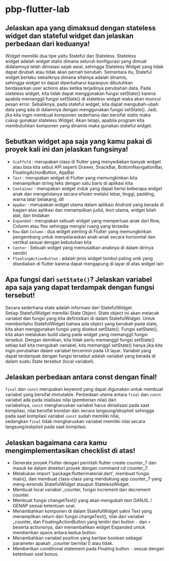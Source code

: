 # pbp-flutter-lab

## Jelaskan apa yang dimaksud dengan stateless widget dan stateful widget dan jelaskan perbedaan dari keduanya!
Widget memiliki dua tipe yaitu Stateful dan Stateless. Stateless widget adalah widget statis dimana seluruh konfigurasi yang dimuat didalamnya telah diinisiasi sejak awal, sehingga Stateless Widget yang tidak dapat dirubah atau tidak akan pernah berubah. Sementara itu, Stateful widget berlaku sebaliknya dimana sifatnya adalah dinamis, sehingga widget ini dapat diperbaharui kapanpun dibutuhkan berdasarkan user actions atau ketika terjadinya perubahan data. Pada stateless widget, kita tidak dapat menggunakan fungsi setState() karena apabila memanggil fungsi setState() di stateless widget maka akan muncul pesan error. Sebaliknya, pada stateful widget, kita dapat mengubah-ubah data yang ada di dalamnya dengan menggunakan fungsi setState(). Jadi, jika kita ingin membuat komponen sederhana dan bersifat statis maka cukup gunakan stateless Widget. Akan tetapi, apabila program kita membutuhkan komponen yang dinamis maka gunakan stateful widget.

## Sebutkan widget apa saja yang kamu pakai di proyek kali ini dan jelaskan fungsinya!
- `Scaffold` : merupakan class di flutter yang menyediakan banyak widget atau bisa kita sebut API seperti Drawer, SnackBar, BottomNavigationBar, FloatingActionButton, AppBar
- `Text` : merupakan widget di Flutter yang memungkinkan kita menampilkan string teks dengan satu baris di aplikasi kita
- `Container` : merupakan widget induk yang dapat berisi beberapa widget anak dan mengelolanya secara efisien melalui lebar, tinggi, padding, warna latar belakang, dll
- `AppBar` : merupakan widget utama dalam aplikasi Android yang berada di bagian atas aplikasi dan menampilkan judul, ikon utama, widget bilah alat, dan tindakan
- `Expanded` : merupakan sebuah widget yang memperluas anak dari Row, Column atau flex sehingga mengisi ruang yang tersedia
- `Row` dan `Column` : dua widget penting di Flutter yang memungkinkan pengembang untuk menyelaraskan anak-anak secara horizontal dan vertikal sesuai dengan kebutuhan kita
- `Center` : Sebuah widget yang memusatkan anaknya di dalam dirinya sendiri
- `FloatingActionButton` : adalah jenis widget tombol paling unik yang disediakan di flutter karena dapat mengapung di layar di atas widget lain

## Apa fungsi dari `setState()`? Jelaskan variabel apa saja yang dapat terdampak dengan fungsi tersebut!
Secara sederhana state adalah informasi dari StatefulWidget. Setiap StatefulWidget memiliki State Object. State object ini akan melacak variabel dan fungsi yang kita definisikan di dalam StatefulWidget.
Untuk memberitahu StatefulWidget bahwa ada object yang berubah pada state, kita akan menggunakan fungsi yang disebut setState().  Fungsi setState(), kita akan melalukan build ulang pada widget yang memanggil fungsi tersebut. Dengan demikian, kita tidak perlu memanggil fungsi setState() setiap kali kita mengubah variabel, kita memanggil setState() hanya jika kita ingin perubahan dalam variabel tercermin pada UI layar. Variabel yang dapat terdampak dengan fungsi tersebut adalah variabel yang berada di dalam suatu State tersebut (local variabel).

## Jelaskan perbedaan antara const dengan final!
`final` dan `const` merupakan keyword yang dapat digunakan untuk membuat variabel yang bersifat immutable. Perbedaan utama antara `final` dan `const` variabel ada pada inialisasi nilai (pemberian nilai) dari variabelnya, `const` mengharuskan variabel harus dinialisasi pada saat kompilasi, nilai bersifat konstan dan secara langsung/eksplisit sehingga pada saat kompilasi variabel `const` sudah memiliki nilai, sedangkan `final` tidak mengharuskan variabel memiliki nilai secara langsung/eskplisit pada saat kompilasi.

## Jelaskan bagaimana cara kamu mengimplementasikan checklist di atas!
- Generate proyek Flutter dengan perintah flutter create counter_7 dan masuk ke dalam direktori proyek dengan command cd counter_7.
- Melakukan import 'package:flutter/material.dart', membuat fungsi main(), dan membuat class-class yang mendukung app counter_7 yang meng-extends StatefulWidget ataupun StatelessWidget.
- Membuat local variabel _counter, fungsi increment dan decrement counter. 
- Membuat fungsi changetText() yang akan mengubah text GANJIL / GENAP sesuai ketentuan soal.
- Menambahkan komponen di dalam StatefulWidget yakni Text yang menampilkan return dari fungsi changeText(), nilai dari variabel _counter, dan FloatingActionButton yang terdiri dari button `-` dan `+` beserta actionsnya, dan menambahkan widget Expanded untuk memberikan space antara kedua button.
- Menambahkan variabel positive yang bertipe boolean sebagai parameter apakah _counter bernilai 0 atau tidak.
- Memberikan conditional statement pada Floating button `-` sesuai dengan ketentuan soal bonus.
